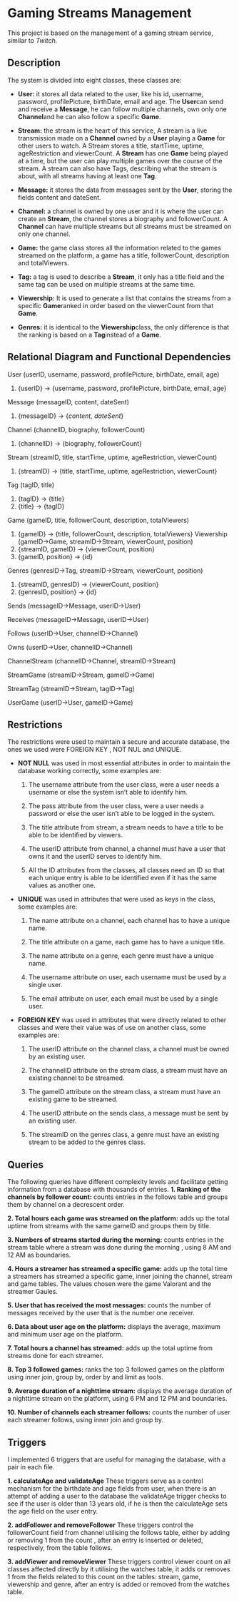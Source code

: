 # Gaming Streams Management
This project is based on the management of a gaming stream service, similar to _Twitch._

## Description 

The system is divided into eight classes, these classes are: 
* **User:** it stores all data related to the user, like his id, username, password, profilePicture, birthDate, email and age. The **User**can send and receive a **Message**, he can follow multiple channels, own only one **Channel**and he can also follow a specific **Game**. 

* **Stream:** the stream is the heart of this service, A stream is a live transmission made on a **Channel** owned by a **User** playing a **Game** for other users to watch. A Stream stores a title, startTime, uptime, ageRestriction and viewerCount. A **Stream** has one **Game** being played at a time, but the user can play multiple games over the course of the stream. A stream can also have Tags, describing what the stream is about, with all streams having at least one **Tag**. 

* **Message:** it stores the data from messages sent by the **User**, storing the fields content and dateSent. 

* **Channel:** a channel is owned by one user and it is where the user can create an **Stream**, the channel stores a biography and followerCount. A **Channel** can have multiple streams but all streams must be streamed on only one channel. 

* **Game:** the game class stores all the information related to the games streamed on the platform, a game has a title, followerCount, description and totalViewers. 

* **Tag:** a tag is used to describe a **Stream**, it only has a title field and the same tag can be used on multiple streams at the same time. 


* **Viewership:** It is used to generate a list that contains the streams from a specific **Game**ranked in order based on the viewerCount from that **Game**. 
* **Genres:** it is identical to the **Viewership**class, the only difference is that the ranking is based on a **Tag**instead of a **Game**. 

## Relational Diagram and Functional Dependencies

User (userID, username, password, profilePicture, birthDate, email, age)
1. {userID} -> {username, password, profilePicture, birthDate, email, 
age} 

Message (messageID, content, dateSent)
1. {messageID} -> {_content, dateSent_} 

Channel (channelID, biography, followerCount)
1. {channelID} -> {biography, followerCount} 

Stream (streamID, title, startTime, uptime, ageRestriction, viewerCount) 
1. {streamID} -> {title, startTime, uptime, ageRestriction, 
viewerCount} 


Tag (tagID, title)
1. {tagID} -> {title} 
2. {title} -> {tagID} 

Game (gameID, title, followerCount, description, totalViewers) 
1. {gameID} -> {title, followerCount, description, totalViewers} 
Viewership (gameID->Game, streamID->Stream, viewerCount, position)
1. {streamID, gameID} -> {viewerCount, position} 
2. {gameID, position} -> {id} 

Genres (genresID->Tag, streamID->Stream, viewerCount, position)
1. {streamID, genresID} -> {viewerCount, position} 
2. {genresID, position} -> {id} 

Sends (messageID->Message, userID->User)

Receives (messageID->Message, userID->User)

Follows (userID->User, channelID->Channel)

Owns (userID->User, channelID->Channel)

ChannelStream (channelID->Channel, streamID->Stream)

StreamGame (streamID->Stream, gameID->Game)

StreamTag (streamID->Stream, tagID->Tag)

UserGame (userID->User, gameID->Game)

## Restrictions

The restrictions were used to maintain a secure and accurate database, the ones we used were FOREIGN KEY , NOT NUL and UNIQUE. 
* **NOT NULL** was used in most essential attributes in order to maintain the database working correctly, some examples are: 

	1. The username attribute from the user class, were a user needs a username or else the system isn’t able to identify him. 
	
	2. The pass attribute from the user class, were a user needs a password or else the user isn’t able to be logged in the system. 
	
	3. The title attribute from stream, a stream needs to have a title to be able to be identified by viewers. 
	
	4. The userID attribute from channel, a channel must have a user that owns it and the userID serves to identify him. 
	
	5. All the ID attributes from the classes, all classes need an ID so that each unique entry is able to be identified even if it has the same values as another one. 

* **UNIQUE** was used in attributes that were used as keys in the class, some examples are: 

	1. The name attribute on a channel, each channel has to have a unique name. 
	
	2. The title attribute on a game, each game has to have a unique title. 
	
	3. The name attribute on a genre, each genre must have a unique name. 
	
	4. The username attribute on user, each username must be used by a 
	single user. 
	
	5. The email attribute on user, each email must be used by a single user. 

* **FOREIGN KEY** was used in attributes that were directly related to other classes and were their value was of use on another class, some examples are: 

	1. The userID attribute on the channel class, a channel must be owned by an existing user. 
	
	2. The channelID attribute on the stream class, a stream must have an existing channel to be streamed. 
	
	3. The gameID attribute on the stream class, a stream must have an existing game to be streamed. 
	
	4. The userID attribute on the sends class, a message must be sent by an existing user. 
	
	5. The streamID on the genres class, a genre must have an existing stream to be added to the genres class. 

## Queries

The following queries have different complexity levels and facilitate getting information from a database with thousands of entries. 
**1. Ranking of the channels by follower count:** counts entries in the follows table and groups them by channel on a decrescent order. 

**2. Total hours each game was streamed on the platform:** adds up the total uptime from streams with the same gameID and groups them by title. 

**3. Numbers of streams started during the morning:** counts entries in the stream table where a stream was done during the morning , using 8 AM and 12 AM as boundaries. 

**4. Hours a streamer has streamed a specific game:** adds up the total time a streamers has streamed a specific game, inner joining the channel, stream and game tables. The values chosen were the game Valorant and the streamer Gaules. 

**5. User that has received the most messages:** counts the number of messages received by the user that is the number one receiver.

**6. Data about user age on the platform:** displays the average, maximum and minimum user age on the platform. 

**7. Total hours a channel has streamed:** adds up the total uptime from streams done for each streamer. 


**8. Top 3 followed games:** ranks the top 3 followed games on the platform using inner join, group by, order by and limit as tools. 

**9. Average duration of a nighttime stream:** displays the average duration of a nighttime stream on the platform, using 6 PM and 12 PM and boundaries. 

**10. Number of channels each streamer follows:** counts the number of user each streamer follows, using inner join and group by. 

## Triggers

I implemented 6 triggers that are useful for managing the database, with a pair in each file. 

**1. calculateAge and validateAge**
These triggers serve as a control mechanism for the birthdate and age fields from user, when there is an attempt of adding a user to the database the validateAge trigger checks to see if the user is older than 13 years old, if he is then the calculateAge sets the age field on the user entry. 

**2. addFollower and removeFollower**
These triggers control the followerCount field from channel utilising the follows table, either by adding or removing 1 from the count , after an entry is inserted or deleted, respectively, from the table follows. 

**3. addViewer and removeViewer**
These triggers control viewer count on all classes affected directly by it utilising the watches table, it adds or removes 1 from the fields related to this count on the tables: stream, game, viewership and genre, after an entry is added or removed from the watches table. 


